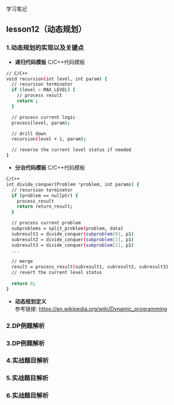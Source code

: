 学习笔记

## lesson12（动态规划）

### 1.动态规划的实现以及关键点

* **递归代码模板**
C/C++代码模板  
```bash
// C/C++
void recursion(int level, int param) { 
  // recursion terminator
  if (level > MAX_LEVEL) { 
    // process result 
    return ; 
  }

  // process current logic 
  process(level, param);

  // drill down 
  recursion(level + 1, param);

  // reverse the current level status if needed
}
```

* **分治代码模板**
C/C++代码模板  
```bash
C/C++
int divide_conquer(Problem *problem, int params) {
  // recursion terminator
  if (problem == nullptr) {
    process_result
    return return_result;
  } 

  // process current problem
  subproblems = split_problem(problem, data)
  subresult1 = divide_conquer(subproblem[0], p1)
  subresult2 = divide_conquer(subproblem[1], p1)
  subresult3 = divide_conquer(subproblem[2], p1)
  ...

  // merge
  result = process_result(subresult1, subresult2, subresult3)
  // revert the current level status
 
  return 0;
}
```

* **动态规划定义**  
参考链接: https://en.wikipedia.org/wiki/Dynamic_programming


### 2.DP例题解析

### 3.DP例题解析

### 4.实战题目解析

### 5.实战题目解析

### 6.实战题目解析
